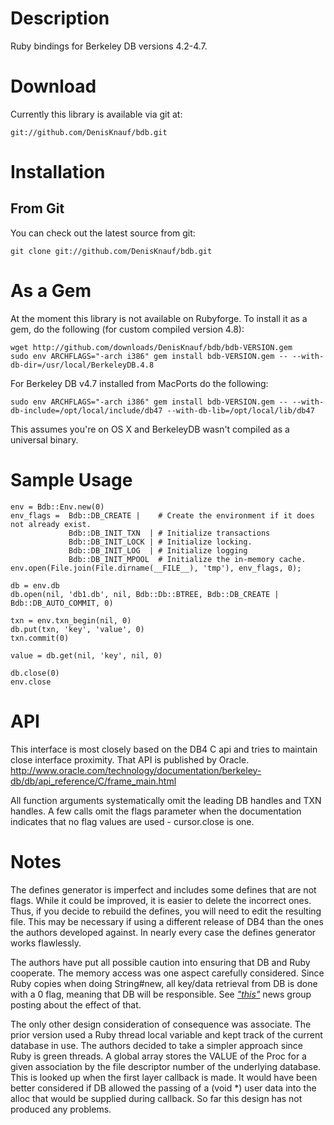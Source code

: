 Description
===

Ruby bindings for Berkeley DB versions 4.2-4.7.

Download
========

Currently this library is available via git at:

	git://github.com/DenisKnauf/bdb.git


Installation
============

From Git
--------

You can check out the latest source from git:

	git clone git://github.com/DenisKnauf/bdb.git

As a Gem
========

At the moment this library is not available on Rubyforge.  To install it as a
gem, do the following (for custom compiled version 4.8):

	wget http://github.com/downloads/DenisKnauf/bdb/bdb-VERSION.gem
	sudo env ARCHFLAGS="-arch i386" gem install bdb-VERSION.gem -- --with-db-dir=/usr/local/BerkeleyDB.4.8

For Berkeley DB v4.7 installed from MacPorts do the following:

	sudo env ARCHFLAGS="-arch i386" gem install bdb-VERSION.gem -- --with-db-include=/opt/local/include/db47 --with-db-lib=/opt/local/lib/db47

This assumes you're on OS X and BerkeleyDB wasn't compiled as a universal binary.

Sample Usage
============


	env = Bdb::Env.new(0)
	env_flags =  Bdb::DB_CREATE |    # Create the environment if it does not already exist.
	             Bdb::DB_INIT_TXN  | # Initialize transactions
	             Bdb::DB_INIT_LOCK | # Initialize locking.
	             Bdb::DB_INIT_LOG  | # Initialize logging
	             Bdb::DB_INIT_MPOOL  # Initialize the in-memory cache.
	env.open(File.join(File.dirname(__FILE__), 'tmp'), env_flags, 0);
	
	db = env.db
	db.open(nil, 'db1.db', nil, Bdb::Db::BTREE, Bdb::DB_CREATE | Bdb::DB_AUTO_COMMIT, 0)    

	txn = env.txn_begin(nil, 0)
	db.put(txn, 'key', 'value', 0)
	txn.commit(0)

	value = db.get(nil, 'key', nil, 0)

	db.close(0)
	env.close

API
===

This interface is most closely based on the DB4 C api and tries to maintain close 
interface proximity. That API is published by Oracle.
http://www.oracle.com/technology/documentation/berkeley-db/db/api_reference/C/frame_main.html

All function arguments systematically omit the leading DB handles and TXN handles.
 A few calls omit the flags parameter when the documentation indicates that no 
 flag values are used - cursor.close is one.

Notes
=====

The defines generator is imperfect and includes some defines that are not
flags. While it could be improved, it is easier to delete the incorrect ones.
Thus, if you decide to rebuild the defines, you will need to edit the resulting
file. This may be necessary if using a different release of DB4 than the ones
the authors developed against.  In nearly every case the defines generator works
flawlessly.

The authors have put all possible caution into ensuring that DB and Ruby cooperate.
The memory access was one aspect carefully considered. Since Ruby copies
when doing String#new, all key/data retrieval from DB is done with a 0 flag,
meaning that DB will be responsible. See [*"this"*](http://groups.google.com/group/comp.databases.berkeley-db/browse_frm/thread/4f70a9999b64ce6a/c06b94692e3cbc41?tvc=1&q=dbt+malloc#c06b94692e3cbc41)
 news group posting about the effect of that.

The only other design consideration of consequence was associate. The prior
version used a Ruby thread local variable and kept track of the current
database in use. The authors decided to take a simpler approach since Ruby is green
threads. A global array stores the VALUE of the Proc for a given association
by the file descriptor number of the underlying database. This is looked
up when the first layer callback is made. It would have been better considered
if DB allowed the passing of a (void *) user data into the alloc that would
be supplied during callback. So far this design has not produced any problems.
